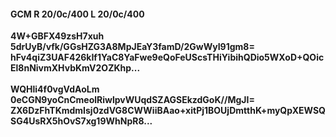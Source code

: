 #### GCM R 20/0c/400 L 20/0c/400
**4W+GBFX49zsH7xuh**<br/>**5drUyB/vfk/GGsHZG3A8MpJEaY3famD/2GwWyI91gm8=**<br/>**hFv4qiZ3UAF426kIf1YaC8YaFwe9eQoFeUScsTHiYibihQDio5WXoD+QOicEl8nNivmXHvbKmV2OZKhp...**<br/><br/>
**WQHli4f0vgVdAoLm**<br/>**0eCGN9yoCnCmeolRiwlpvWUqdSZAGSEkzdGoK//MgJI=**<br/>**ZX6DzFhTKmdmIsj0zdVG8CWWiiBAao+xitPj1BOUjDmtthK+myQpXEWSQSG4UsRX5hOvS7xg19WhNpR8...**